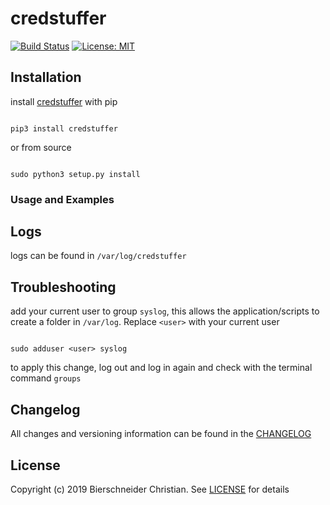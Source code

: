 # credstuffer
[![Build Status](https://travis-ci.org/bierschi/credstuffer.png?branch=master)](https://travis-ci.org/bierschi/credstuffer) [![License: MIT](https://img.shields.io/badge/License-MIT-green.svg)](https://opensource.org/licenses/MIT)


## Installation
install [credstuffer](https://github.com/bierschi/credstuffer) with pip
<pre><code>
pip3 install credstuffer
</code></pre>

or from source
<pre><code>
sudo python3 setup.py install
</code></pre>


### Usage and Examples



## Logs

logs can be found in `/var/log/credstuffer`

## Troubleshooting
add your current user to group `syslog`, this allows the application/scripts to create a folder in
`/var/log`. Replace `<user>` with your current user
<pre><code>
sudo adduser &lt;user&gt; syslog
</code></pre>
to apply this change, log out and log in again and check with the terminal command `groups`

## Changelog
All changes and versioning information can be found in the [CHANGELOG](https://github.com/bierschi/credstuffer/blob/master/CHANGELOG.rst)

## License
Copyright (c) 2019 Bierschneider Christian. See [LICENSE](https://github.com/bierschi/credstuffer/blob/master/LICENSE)
for details


